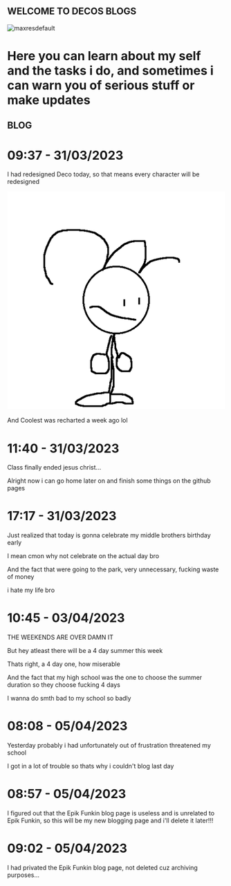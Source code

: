## WELCOME TO DECOS BLOGS

![maxresdefault](https://user-images.githubusercontent.com/95529667/230091922-34ff2431-d361-470b-863f-5232ddc1b31d.jpg)

# Here you can learn about my self and the tasks i do, and sometimes i can warn you of serious stuff or make updates

## BLOG

# 09:37 - 31/03/2023

I had redesigned Deco today, so that means every character will be redesigned

![New Piskel (36)](https://github.com/deco1212/Decos-Blogs/blob/main/images/New%20Piskel%20(36).gif)

And Coolest was recharted a week ago lol

# 11:40 - 31/03/2023

Class finally ended jesus christ...

Alright now i can go home later on and finish some things on the github pages

# 17:17 - 31/03/2023

Just realized that today is gonna celebrate my middle brothers birthday early

I mean cmon why not celebrate on the actual day bro

And the fact that were going to the park, very unnecessary, fucking waste of money

i hate my life bro

# 10:45 - 03/04/2023

THE WEEKENDS ARE OVER DAMN IT

But hey atleast there will be a 4 day summer this week

Thats right, a 4 day one, how miserable

And the fact that my high school was the one to choose the summer duration so they choose fucking 4 days

I wanna do smth bad to my school so badly

# 08:08 - 05/04/2023

Yesterday probably i had unfortunately out of frustration threatened my school

I got in a lot of trouble so thats why i couldn't blog last day

# 08:57 - 05/04/2023

I figured out that the Epik Funkin blog page is useless and is unrelated to Epik Funkin, so this
will be my new blogging page and i'll delete it later!!!

# 09:02 - 05/04/2023

I had privated the Epik Funkin blog page, not deleted cuz archiving purposes...

